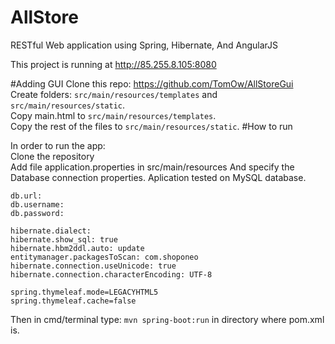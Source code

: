 # AllStore
RESTful Web application using Spring, Hibernate, And AngularJS

This project is running at http://85.255.8.105:8080 

#Adding GUI
Clone this repo: https://github.com/TomOw/AllStoreGui  
Create folders: `src/main/resources/templates` and `src/main/resources/static`.  
Copy main.html to `src/main/resources/templates`.  
Copy the rest of the files to `src/main/resources/static`.
#How to run

In order to run the app:   
Clone the repository  
Add file application.properties in src/main/resources
And specify the Database connection properties. Aplication tested on MySQL database.
```db.driver:  
db.url:  
db.username:  
db.password:  

hibernate.dialect:   
hibernate.show_sql: true  
hibernate.hbm2ddl.auto: update  
entitymanager.packagesToScan: com.shoponeo  
hibernate.connection.useUnicode: true  
hibernate.connection.characterEncoding: UTF-8  

spring.thymeleaf.mode=LEGACYHTML5  
spring.thymeleaf.cache=false
```

Then in cmd/terminal type: `mvn spring-boot:run` in directory where pom.xml is.

